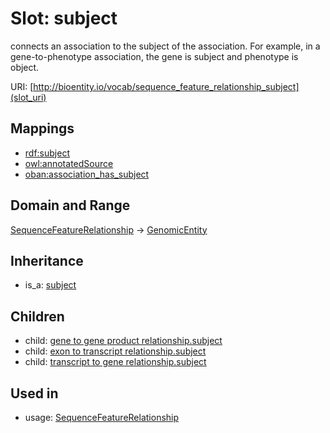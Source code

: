 # Slot: subject


connects an association to the subject of the association. For example, in a gene-to-phenotype association, the gene is subject and phenotype is object.

URI: [http://bioentity.io/vocab/sequence_feature_relationship_subject](slot_uri)
## Mappings

 * [rdf:subject](http://purl.obolibrary.org/obo/rdf_subject)
 * [owl:annotatedSource](http://purl.obolibrary.org/obo/owl_annotatedSource)
 * [oban:association_has_subject](http://purl.obolibrary.org/obo/oban_association_has_subject)
## Domain and Range

[SequenceFeatureRelationship](SequenceFeatureRelationship.md) -> [GenomicEntity](GenomicEntity.md)
## Inheritance

 *  is_a: [subject](subject.md)
## Children

 *  child: [gene to gene product relationship.subject](gene_to_gene_product_relationship_subject.md)
 *  child: [exon to transcript relationship.subject](exon_to_transcript_relationship_subject.md)
 *  child: [transcript to gene relationship.subject](transcript_to_gene_relationship_subject.md)
## Used in

 *  usage: [SequenceFeatureRelationship](SequenceFeatureRelationship.md)
